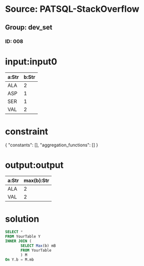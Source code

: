 # Source: PATSQL-StackOverflow
## Group: dev_set
### ID: 008

# input:input0

| a:Str | b:Str |
|---|---|
| ALA | 2 |
| ASP | 1 |
| SER | 1 |
| VAL | 2 |

# constraint

{
  "constants": [],
  "aggregation_functions": []
}

# output:output

| a:Str | max(b):Str |
|---|---|
| ALA | 2 |
| VAL | 2 |

# solution

```sql
SELECT *
FROM YourTable Y
INNER JOIN (
       SELECT Max(b) mB
       FROM YourTable
       ) M
On Y.b = M.mb
```
